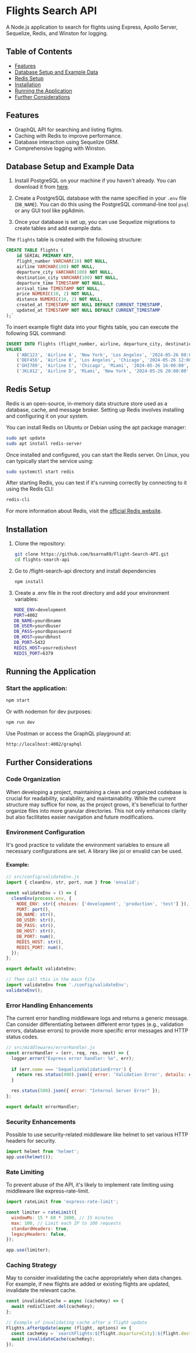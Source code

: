 # Flights Search API

A Node.js application to search for flights using Express, Apollo Server, Sequelize, Redis, and Winston for logging.

## Table of Contents

- [Features](#features)
- [Database Setup and Example Data](#database-setup-and-example-data)
- [Redis Setup](#redis-setup)
- [Installation](#installation)
- [Running the Application](#running-the-application)
- [Further Considerations](#further-considerations)

## Features

- GraphQL API for searching and listing flights.
- Caching with Redis to improve performance.
- Database interaction using Sequelize ORM.
- Comprehensive logging with Winston.

## Database Setup and Example Data

1. Install PostgreSQL on your machine if you haven't already. You can download it from [here](https://www.postgresql.org/download/).

2. Create a PostgreSQL database with the name specified in your `.env` file (`DB_NAME`). You can do this using the PostgreSQL command-line tool `psql` or any GUI tool like pgAdmin.

3. Once your database is set up, you can use Sequelize migrations to create tables and add example data.

The `flights` table is created with the following structure:

```sql
CREATE TABLE flights (
    id SERIAL PRIMARY KEY,
    flight_number VARCHAR(10) NOT NULL,
    airline VARCHAR(100) NOT NULL,
    departure_city VARCHAR(100) NOT NULL,
    destination_city VARCHAR(100) NOT NULL,
    departure_time TIMESTAMP NOT NULL,
    arrival_time TIMESTAMP NOT NULL,
    price NUMERIC(10, 2) NOT NULL,
    distance NUMERIC(10, 2) NOT NULL,
    created_at TIMESTAMP NOT NULL DEFAULT CURRENT_TIMESTAMP,
    updated_at TIMESTAMP NOT NULL DEFAULT CURRENT_TIMESTAMP
);`
```

To insert example flight data into your flights table, you can execute the following SQL command:

```sql
INSERT INTO flights (flight_number, airline, departure_city, destination_city, departure_time, arrival_time, price, distance)
VALUES
    ('ABC123', 'Airline A', 'New York', 'Los Angeles', '2024-05-26 08:00:00', '2024-05-26 11:00:00', 300.00, 2500.00),
    ('DEF456', 'Airline B', 'Los Angeles', 'Chicago', '2024-05-26 12:00:00', '2024-05-26 15:00:00', 250.00, 2000.00),
    ('GHI789', 'Airline C', 'Chicago', 'Miami', '2024-05-26 16:00:00', '2024-05-26 19:00:00', 350.00, 1800.00),
    ('JKL012', 'Airline D', 'Miami', 'New York', '2024-05-26 20:00:00', '2024-05-26 23:00:00', 400.00, 2200.00);
```

## Redis Setup

Redis is an open-source, in-memory data structure store used as a database, cache, and message broker. Setting up Redis involves installing and configuring it on your system.

You can install Redis on Ubuntu or Debian using the apt package manager:

```bash
sudo apt update
sudo apt install redis-server
```

Once installed and configured, you can start the Redis server. On Linux, you can typically start the service using:

```bash
sudo systemctl start redis
```

After starting Redis, you can test if it's running correctly by connecting to it using the Redis CLI:

```bash
redis-cli
```

For more information about Redis, visit the [official Redis website](https://redis.io/).

## Installation

1. Clone the repository:

   ```bash
   git clone https://github.com/bsarna89/Flight-Search-API.git
   cd flights-search-api
   ```

2. Go to /flight-search-api directory and install dependencies

   ```bash
   npm install
   ```

3. Create a .env file in the root directory and add your environment variables:

```bash
   NODE_ENV=development
   PORT=4002
   DB_NAME=yourdbname
   DB_USER=yourdbuser
   DB_PASS=yourdbpassword
   DB_HOST=yourdbhost
   DB_PORT=5432
   REDIS_HOST=yourredishost
   REDIS_PORT=6379
```

## Running the Application

### Start the application:

```bash
npm start
```

Or with nodemon for dev purposes:
```bash
npm run dev
```

Use Postman or access the GraphQL playground at:
```bash
http://localhost:4002/graphql
```


## Further Considerations

### Code Organization

When developing a project, maintaining a clean and organized codebase is crucial for readability, scalability, and maintainability. While the current structure may suffice for now, as the project grows, it's beneficial to further organize files into more granular directories. This not only enhances clarity but also facilitates easier navigation and future modifications.

### Environment Configuration

It's good practice to validate the environment variables to ensure all necessary configurations are set. A library like joi or envalid can be used.

#### Example:

```javascript
// src/config/validateEnv.js
import { cleanEnv, str, port, num } from 'envalid';

const validateEnv = () => {
  cleanEnv(process.env, {
    NODE_ENV: str({ choices: ['development', 'production', 'test'] }),
    PORT: port(),
    DB_NAME: str(),
    DB_USER: str(),
    DB_PASS: str(),
    DB_HOST: str(),
    DB_PORT: num(),
    REDIS_HOST: str(),
    REDIS_PORT: num(),
  });
};

export default validateEnv;

// Then call this in the main file
import validateEnv from './config/validateEnv';
validateEnv();
```

### Error Handling Enhancements
The current error handling middleware logs and returns a generic message. Can consider differentiating between different error types (e.g., validation errors, database errors) to provide more specific error messages and HTTP status codes.
```javascript
// src/middlewares/errorHandler.js
const errorHandler = (err, req, res, next) => {
  logger.error("Express error handler: %o", err);
  
  if (err.name === 'SequelizeValidationError') {
    return res.status(400).json({ error: 'Validation Error', details: err.errors });
  }

  res.status(500).json({ error: "Internal Server Error" });
};

export default errorHandler;
```

### Security Enhancements
Possible to use security-related middleware like helmet to set various HTTP headers for security.
```javascript
import helmet from 'helmet';
app.use(helmet());
```

### Rate Limiting
To prevent abuse of the API, it's likely to implement rate limiting using middleware like express-rate-limit.
```javascript
import rateLimit from 'express-rate-limit';

const limiter = rateLimit({
  windowMs: 15 * 60 * 1000, // 15 minutes
  max: 100, // Limit each IP to 100 requests
  standardHeaders: true,
  legacyHeaders: false,
});

app.use(limiter);
```

### Caching Strategy
May to consider invalidating the cache appropriately when data changes. For example, if new flights are added or existing flights are updated, invalidate the relevant cache.
```javascript
const invalidateCache = async (cacheKey) => {
  await redisClient.del(cacheKey);
};

// Example of invalidating cache after a flight update
Flights.afterUpdate(async (flight, options) => {
  const cacheKey = `searchFlights:${flight.departureCity}:${flight.destinationCity}:${flight.departureTime.toISOString().split('T')[0]}`;
  await invalidateCache(cacheKey);
});
```
